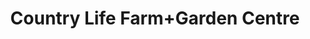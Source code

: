 ---
title: "Country Life Farm+Garden Centre"
url: /kilmeadan/country-life-farm-garden-centre/
shop: garden centre
---